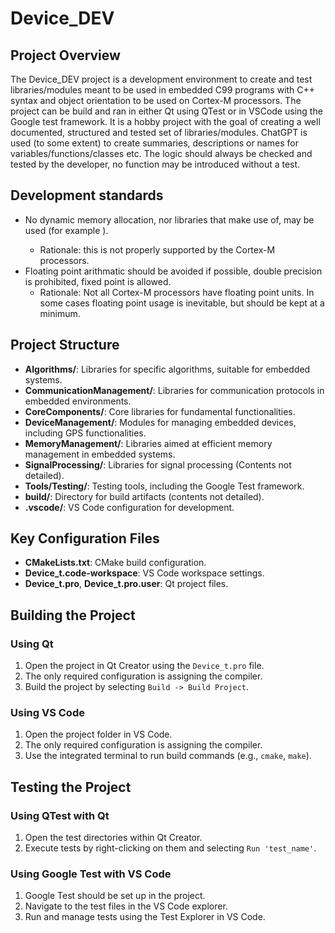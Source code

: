 # Device_DEV 
## Project Overview
The Device_DEV project is a development environment to create and test libraries/modules meant to be used in embedded C99 programs with C++ syntax and object orientation to be used on Cortex-M processors. The project can be build and ran in either Qt using QTest or in VSCode using the Google test framework. It is a hobby project with the goal of creating a well documented, structured and tested set of libraries/modules. ChatGPT is used (to some extent) to create summaries, descriptions or names for variables/functions/classes etc. The logic should always be checked and tested by the developer, no function may be introduced without a test.

## Development standards
 - No dynamic memory allocation, nor libraries that make use of, may be used (for example <vector>).
   - Rationale: this is not properly supported by the Cortex-M processors.
 - Floating point arithmatic should be avoided if possible, double precision is prohibited, fixed point is allowed.
   - Rationale: Not all Cortex-M processors have floating point units. In some cases floating point usage is inevitable, but should be kept at a minimum.

## Project Structure
- **Algorithms/**: Libraries for specific algorithms, suitable for embedded systems.
- **CommunicationManagement/**: Libraries for communication protocols in embedded environments.
- **CoreComponents/**: Core libraries for fundamental functionalities.
- **DeviceManagement/**: Modules for managing embedded devices, including GPS functionalities.
- **MemoryManagement/**: Libraries aimed at efficient memory management in embedded systems.
- **SignalProcessing/**: Libraries for signal processing (Contents not detailed).
- **Tools/Testing/**: Testing tools, including the Google Test framework.
- **build/**: Directory for build artifacts (contents not detailed).
- **.vscode/**: VS Code configuration for development.

## Key Configuration Files

- **CMakeLists.txt**: CMake build configuration.
- **Device_t.code-workspace**: VS Code workspace settings.
- **Device_t.pro**, **Device_t.pro.user**: Qt project files.

## Building the Project

### Using Qt

1. Open the project in Qt Creator using the `Device_t.pro` file.
2. The only required configuration is assigning the compiler.
3. Build the project by selecting `Build -> Build Project`.

### Using VS Code

1. Open the project folder in VS Code.
2. The only required configuration is assigning the compiler.
3. Use the integrated terminal to run build commands (e.g., `cmake`, `make`).

## Testing the Project

### Using QTest with Qt

1. Open the test directories within Qt Creator.
2. Execute tests by right-clicking on them and selecting `Run 'test_name'`.

### Using Google Test with VS Code

1. Google Test should be set up in the project.
2. Navigate to the test files in the VS Code explorer.
3. Run and manage tests using the Test Explorer in VS Code.

